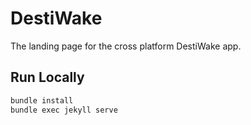 # DestiWake

The landing page for the cross platform DestiWake app.

## Run Locally

```bash
bundle install
bundle exec jekyll serve
```
